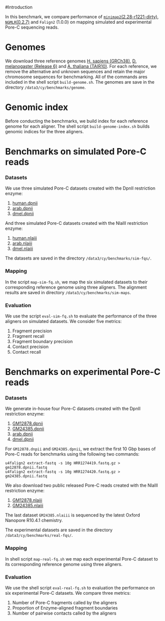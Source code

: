 #Introduction

In this benchmark, we compare performance of [`minimap2`(2.28-r1221-dirty)](https://github.com/lh3/minimap2), [`NGMLR`(0.2.7)](https://github.com/philres/ngmlr) and `Falign2` (1.0.0) on mapping simulated and experimental Pore-C sequencing reads.

# Genomes

We download three reference genomes [H. sapiens (GRCh38)](https://ftp.ncbi.nlm.nih.gov/genomes/all/GCA/000/001/405/GCA_000001405.15_GRCh38/seqs_for_alignment_pipelines.ucsc_ids/GCA_000001405.15_GRCh38_no_alt_plus_hs38d1_analysis_set.fna.gz), [D. melanogaster (Release 6)](http://ftp.flybase.net/releases/FB2021_06/dmel_r6.43/fasta/dmel-all-chromosome-r6.43.fasta.gz) and [A. thaliana (TAIR10)](http://ftp.ensemblgenomes.org/pub/plants/release-52/fasta/arabidopsis_thaliana/dna/Arabidopsis_thaliana.TAIR10.dna.toplevel.fa.gz).
For each reference, we remove the alternative and unknown sequences and retain the major chromosome sequences for benchmarking. All of the commands ares included in the shell script `build-genome.sh`. The genomes are save in the directory `/data3/cy/benchmarks/genome`.

# Genomic index

Before conducting the benchmarks, we build index for each reference genome for each aligner.
The shell script `build-genome-index.sh` builds genomic indices for the three aligners.

# Benchmarks on simulated Pore-C reads

### Datasets

We use three simulated Pore-C datasets created with the DpnII restriction enzyme:
1. [human.dpnii](https://zenodo.org/records/14912381/files/human.dpnii.fastq.gz)
2. [arab.dpnii](https://zenodo.org/records/14912381/files/arab.dpnii.fastq.gz)
3. [dmel.dpnii](https://zenodo.org/records/14912381/files/dmel.dpnii.fastq.gz)

And three simulated Pore-C datasets created with the NlaIII restriction enzyme:
1. [human.nlaiii](https://zenodo.org/records/14912381/files/human.nlaiii.fastq.gz)
2. [arab.nlaiii](https://zenodo.org/records/14912381/files/arab.nlaiii.fastq.gz)
3. [dmel.nlaiii](https://zenodo.org/records/14912381/files/dmel.nlaiii.fastq.gz)

The datasets are saved in the directory `/data3/cy/benchmarks/sim-fqs/`.

### Mapping

In the script `map-sim-fq.sh`, we map the six simulated datasets to their corresponding reference genome using three aligners. The alignment results are saved in directory `/data3/cy/benchmarks/sim-maps`.

### Evaluation

We use the script `eval-sim-fq.sh` to evaluate the performance of the three aligners on simulated datasets. We consider five metrics:
1. Fragment precision
2. Fragment recall
3. Fragment boundary precision
4. Contact precision
5. Contact recall

# Benchmarks on experimental Pore-C reads

### Datasets

We generate in-house four Pore-C datasets created with the DpnII restriction enzyme:
1. [GM12878.dpnii](https://download.cncb.ac.cn/gsa-human/HRA004983/HRR1274419/HRR1274419.fastq.gz)
2. [GM24385.dpnii](https://download.cncb.ac.cn/gsa-human/HRA004983/HRR1274420/HRR1274420.fastq.gz)
3. [arab.dpnii](https://ngdc.cncb.ac.cn/gsa/s/93mlUjl0)
4. [dmel.dpnii](https://ngdc.cncb.ac.cn/gsa/s/753wQzi6)

For `GM12878.dnpii` and `GM24385.dpnii`, we extract the first 10 Gbp bases of Pore-C reads for benchmarks using the following two commands:
``` shell
u4falign2 extract-fastq -s 10g HRR1274419.fastq.gz > gm12878.dpnii.fastq
u4falign2 extract-fastq -s 10g HRR1274420.fastq.gz > gm24385.dpnii.fastq
```

We also download two public released Pore-C reads created with the NlaIII restriction enzyme:
1. [GM12878.nlaiii](https://trace.ncbi.nlm.nih.gov/Traces/index.html?view=run_browser&page_size=10&acc=SRR11589392&display=metadata)
2. [GM24385.nlaiii](https://s3-us-west-2.amazonaws.com/human-pangenomics/submissions/5b73fa0e-658a-4248-b2b8-cd16155bc157--UCSC_GIAB_R1041_nanopore/HG002_R1041_PoreC/Dorado_v4/HG002_1_Dorado_v4_R1041_PoreC_400bps_sup.fastq.gz)

The last dataset `GM24385.nlaiii` is sequenced by the latest Oxford Nanopore R10.4.1 chemistry.

The experimental datasets are saved in the directory `/data3/cy/benchmarks/real-fqs/`.

### Mapping

In shell script `map-real-fq.sh` we map each experimental Pore-C dataset to its corresponding reference genome using three aligners.

### Evaluation

We use the shell script `eval-real-fq.sh` to evaluation the performance on six experimental Pore-C datasets. We compare three metrics:
1. Number of Pore-C fragments called by the aligners
2. Proportion of Enzyme-aligned fragment boundaries
3. Number of pairwise contacts called by the aligners